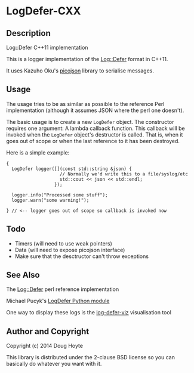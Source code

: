 LogDefer-CXX
============


Description
-----------

Log::Defer C++11 implementation

This is a logger implementation of the [Log::Defer](https://metacpan.org/pod/Log::Defer) format in C++11.

It uses Kazuho Oku's [picojson](https://github.com/kazuho/picojson/) library to serialise messages.


Usage
-----

The usage tries to be as similar as possible to the reference Perl implementation (although it assumes JSON where the perl one doesn't).

The basic usage is to create a new `LogDefer` object. The constructor requires one argument: A lambda callback function. This callback will be invoked when the `LogDefer` object's destructor is called. That is, when it goes out of scope or when the last reference to it has been destroyed.

Here is a simple example:

    {
      LogDefer logger([](const std::string &json) {
                        // Normally we'd write this to a file/syslog/etc
                        std::cout << json << std::endl;
                      });

      logger.info("Processed some stuff");
      logger.warn("some warning!");

    } // <-- logger goes out of scope so callback is invoked now


Todo
----

* Timers (will need to use weak pointers)
* Data (will need to expose picojson interface)
* Make sure that the desctructor can't throw exceptions



See Also
--------

The [Log::Defer](https://metacpan.org/pod/Log::Defer) perl reference implementation

Michael Pucyk's [LogDefer Python module](https://github.com/mikep/LogDefer)

One way to display these logs is the [log-defer-viz](https://metacpan.org/pod/log-defer-viz) visualisation tool


Author and Copyright
--------------------

Copyright (c) 2014 Doug Hoyte

This library is distributed under the 2-clause BSD license so you can basically do whatever you want with it.

